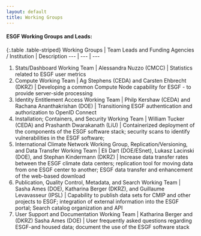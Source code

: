 ```yaml
---
layout: default
title: Working Groups
---
```


#### ESGF Working Groups and Leads:

{:.table .table-striped}
Working Groups | Team Leads and Funding Agencies / Institution | Description
--- | --- | ---
1. Stats/Dashboard Working Team | Alessandra Nuzzo (CMCC) | Statistics related to ESGF user metrics
2. Compute Working Team | Ag Stephens (CEDA) and Carsten Ehbrecht (DKRZ) | Developing a common Compute Node capability for ESGF - to provide server-side processing
3. Identity Entitlement Access Working Team | Philp Kershaw (CEDA) and Rachana Ananthakrishan (DOE) | Transitioning ESGF authentication and authorization to OpenID Connect
4. Installation; Containers, and Security Working Team | William Tucker (CEDA) and Prashanth Dwarakanath (LiU) | Containerized deployment of the components of the ESGF software stack; security scans to identify vulnerabilities in the ESGF software; 
5. International Climate Network Working Group, Replication/Versioning, and Data Transfer Working Team | Eli Dart (DOE/ESnet), Lukasz Lacinski (DOE), and Stephan Kindermann (DKRZ) | Increase data transfer rates between the ESGF climate data centers; replication tool for moving data from one ESGF center to another; ESGF data transfer and enhancement of the web-based download
6. Publication, Quality Control, Metadata, and  Search Working Team | Sasha Ames (DOE), Katharina Berger (DKRZ), and Guillaume Levavasseur (IPSL) | Capability to publish data sets for CMIP and other projects to ESGF; integration of external information into the ESGF portal; Search catalog organization and API
7. User Support and Documentation Working Team | Katharina Berger and (DKRZ) Sasha Ames (DOE) | User frequently asked questions regarding ESGF-and housed data; document the use of the ESGF software stack
